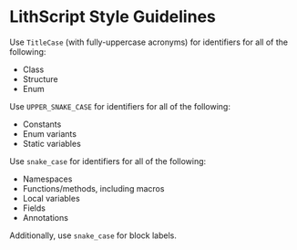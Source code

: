 # LithScript Style Guidelines

Use `TitleCase` (with fully-uppercase acronyms) for identifiers for all of the following:
- Class
- Structure
- Enum

Use `UPPER_SNAKE_CASE` for identifiers for all of the following:
- Constants
- Enum variants
- Static variables

Use `snake_case` for identifiers for all of the following:
- Namespaces
- Functions/methods, including macros
- Local variables
- Fields
- Annotations

Additionally, use `snake_case` for block labels.
